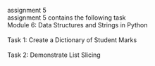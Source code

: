 assignment 5<br>
assignment 5 contains the following task <br>
Module 6: Data Structures and Strings in Python<br>
 <br>
Task 1: Create a Dictionary of Student Marks<br>
<br>
Task 2: Demonstrate List Slicing <br>

